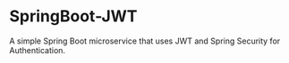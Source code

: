 # SpringBoot-JWT
A simple Spring Boot microservice that uses JWT and Spring Security for Authentication.
